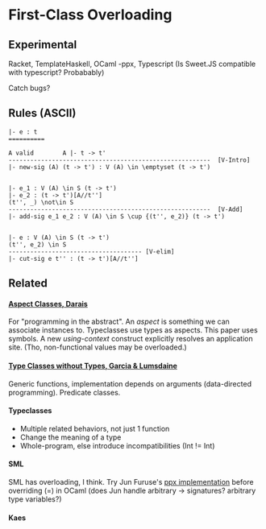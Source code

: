 First-Class Overloading
===


Experimental
---

Racket, TemplateHaskell, OCaml -ppx, Typescript
(Is Sweet.JS compatible with typescript? Probabably)

Catch bugs?


Rules (ASCII)
---

```
|- e : t 
==========

A valid        A |- t -> t'
--------------------------------------------------------  [V-Intro]
|- new-sig (A) (t -> t') : V (A) \in \emptyset (t -> t')


|- e_1 : V (A) \in S (t -> t')
|- e_2 : (t -> t')[A//t'']
(t'', _) \not\in S
--------------------------------------------------------  [V-Add]
|- add-sig e_1 e_2 : V (A) \in S \cup {(t'', e_2)} (t -> t')


|- e : V (A) \in S (t -> t')
(t'', e_2) \in S
------------------------------------- [V-elim]
|- cut-sig e t'' : (t -> t')[A//t'']
```


Related
---

#### [Aspect Classes, Darais](http://david.darais.com/assets/aspect-classes.pdf)

For "programming in the abstract".
An _aspect_ is something we can associate instances to.
Typeclasses use types as aspects.
This paper uses symbols.
A new _using-context_ construct explicitly resolves an application site.
(Tho, non-functional values may be overloaded.)


#### [Type Classes without Types, Garcia & Lumsdaine](http://www.deinprogramm.de/scheme-2005/scheme-2005-proceedings.pdf)

Generic functions, implementation depends on arguments (data-directed programming).
Predicate classes.



#### Typeclasses
- Multiple related behaviors, not just 1 function
- Change the meaning of a type
- Whole-program, else introduce incompatibilities (Int != Int)


#### SML
SML has overloading, I think.
Try Jun Furuse's [ppx implementation](http://caml-list.inria.narkive.com/wJewjBzV/ann-ppx-overload-ppx-for-user-definable-sml-style-overloading) before overriding (=) in OCaml
(does Jun handle arbitrary -> signatures? arbitrary type variables?)


#### Kaes

